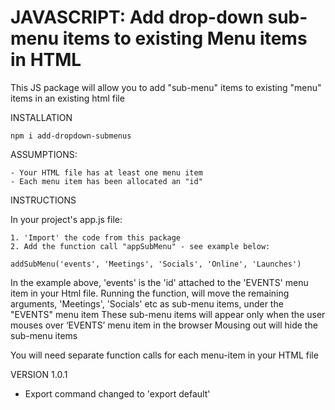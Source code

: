 # JAVASCRIPT: Add drop-down sub-menu items to existing Menu items in HTML

This JS package will allow you to add "sub-menu" items to existing "menu" items in an existing html file

INSTALLATION

    npm i add-dropdown-submenus

ASSUMPTIONS:

    - Your HTML file has at least one menu item
    - Each menu item has been allocated an "id"

INSTRUCTIONS

In your project's app.js file:

    1. 'Import' the code from this package
    2. Add the function call "appSubMenu" - see example below:

    addSubMenu('events', 'Meetings', 'Socials', 'Online', 'Launches')

In the example above, 'events' is the 'id' attached to the 'EVENTS' menu item in your Html file.
Running the function, will move the remaining arguments, 'Meetings', 'Socials' etc as sub-menu items, under the "EVENTS" menu item
These sub-menu items will appear only when the user mouses over ‘EVENTS’ menu item in the browser
Mousing out will hide the sub-menu items

You will need separate function calls for each menu-item in your HTML file

VERSION 1.0.1

- Export command changed to 'export default'
